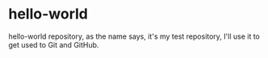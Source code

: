 # hello-world
hello-world repository, as the name says, it's my test repository, I'll use it to get used to Git and GitHub.
